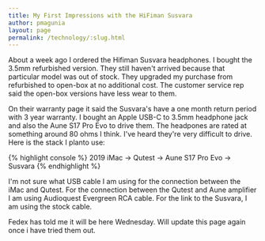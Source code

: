 ```yaml
---
title: My First Impressions with the HiFiman Susvara
author: pmagunia
layout: page
permalink: /technology/:slug.html
---
```

About a week ago I ordered the Hifiman Susvara headphones. I bought the 3.5mm refurbished version. They still haven't arrived because that particular model was out of stock. They upgraded my purchase from refurbished to open-box at no additional cost. The customer service rep said the open-box versions have less wear to them.

On their warranty page it said the Susvara's have a one month return period with 3 year warranty. I bought an Apple USB-C to 3.5mm headphone jack and also the Aune S17 Pro Evo to drive them. The headpones are rated at something around 80 ohms I think. I've heard they're very difficult to drive. Here is the stack I planto use:

{% highlight console %}
2019 iMac -> Qutest -> Aune S17 Pro Evo -> Susvara
{% endhighlight %}

I'm not sure what USB cable I am using for the connection between the iMac and Qutest. For the connection between the Qutest and Aune amplifier I am using Audioquest Evergreen RCA cable. For the link to the Susvara, I am using the stock cable.

Fedex has told me it will be here Wednesday. Will update this page again once i have tried them out.


